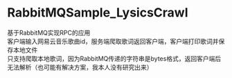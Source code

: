 # RabbitMQSample_LysicsCrawl
基于RabbitMQ实现RPC的应用  
客户端输入网易云音乐歌曲id，服务端爬取歌词返回客户端，客户端打印歌词并保存本地文件  
只支持爬取本地歌词，因为RabbitMQ传递的字符串是bytes格式，返回客户端后无法解析（也可能有解决方案，我本人没有研究出来）